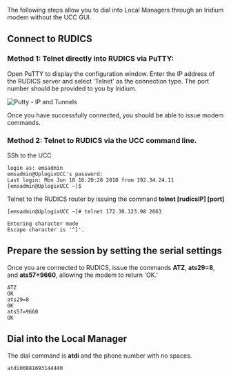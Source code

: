 <!-- 5.5 -->

The following steps allow you to dial into Local Managers through an Iridium modem without the UCC GUI.

## Connect to RUDICS

### Method 1: Telnet directly into RUDICS via PuTTY:


Open PuTTY to display the configuration window. Enter the IP address of the RUDICS server and select 'Telnet' as the connection type. The port number should be provided to you by Iridium.


![Putty - IP and Tunnels](http://uplogix.com/support/docs/img/putty-rudics-telnet4.jpg)

Once you have successfully connected, you should be able to issue modem commands.

### Method 2: Telnet to RUDICS via the UCC command line.


SSh to the UCC

```
login as: emsadmin
emsadmin@UplogixUCC's password:
Last login: Mon Jun 18 16:20:28 2018 from 192.34.24.11
[emsadmin@UplogixUCC ~]$
```
Telnet to the RUDICS router by issuing the command **telnet [rudicsIP] [port]**  
 
```
[emsadmin@UplogixUCC ~]# telnet 172.30.123.98 2663

Entering character mode
Escape character is '^]'.
```
## Prepare the session by setting the serial settings
 
Once you are connected to RUDICS, issue the commands **ATZ**, **ats29=8**, and **ats57=9660**, allowing the modem to return 'OK.'
 
```
ATZ
OK
ats29=8
OK
ats57=9660
OK

```

## Dial into the Local Manager
The dial command is **atdi** and the phone number with no spaces.
```
atdi00881693144440
```

